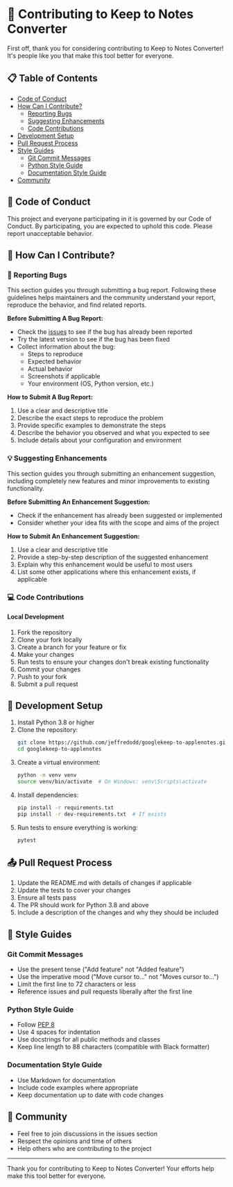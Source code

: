 # 🤝 Contributing to Keep to Notes Converter

First off, thank you for considering contributing to Keep to Notes Converter! It's people like you that make this tool better for everyone.

## 📋 Table of Contents

- [Code of Conduct](#code-of-conduct)
- [How Can I Contribute?](#how-can-i-contribute)
  - [Reporting Bugs](#reporting-bugs)
  - [Suggesting Enhancements](#suggesting-enhancements)
  - [Code Contributions](#code-contributions)
- [Development Setup](#development-setup)
- [Pull Request Process](#pull-request-process)
- [Style Guides](#style-guides)
  - [Git Commit Messages](#git-commit-messages)
  - [Python Style Guide](#python-style-guide)
  - [Documentation Style Guide](#documentation-style-guide)
- [Community](#community)

## 📜 Code of Conduct

This project and everyone participating in it is governed by our Code of Conduct. By participating, you are expected to uphold this code. Please report unacceptable behavior.

## 🚀 How Can I Contribute?

### 🐛 Reporting Bugs

This section guides you through submitting a bug report. Following these guidelines helps maintainers and the community understand your report, reproduce the behavior, and find related reports.

**Before Submitting A Bug Report:**
- Check the [issues](https://github.com/jeffredodd/googlekeep-to-applenotes/issues) to see if the bug has already been reported
- Try the latest version to see if the bug has been fixed
- Collect information about the bug:
  - Steps to reproduce
  - Expected behavior
  - Actual behavior
  - Screenshots if applicable
  - Your environment (OS, Python version, etc.)

**How to Submit A Bug Report:**
1. Use a clear and descriptive title
2. Describe the exact steps to reproduce the problem
3. Provide specific examples to demonstrate the steps
4. Describe the behavior you observed and what you expected to see
5. Include details about your configuration and environment

### 💡 Suggesting Enhancements

This section guides you through submitting an enhancement suggestion, including completely new features and minor improvements to existing functionality.

**Before Submitting An Enhancement Suggestion:**
- Check if the enhancement has already been suggested or implemented
- Consider whether your idea fits with the scope and aims of the project

**How to Submit An Enhancement Suggestion:**
1. Use a clear and descriptive title
2. Provide a step-by-step description of the suggested enhancement
3. Explain why this enhancement would be useful to most users
4. List some other applications where this enhancement exists, if applicable

### 💻 Code Contributions

#### Local Development

1. Fork the repository
2. Clone your fork locally
3. Create a branch for your feature or fix
4. Make your changes
5. Run tests to ensure your changes don't break existing functionality
6. Commit your changes
7. Push to your fork
8. Submit a pull request

## 🔧 Development Setup

1. Install Python 3.8 or higher
2. Clone the repository:
   ```bash
   git clone https://github.com/jeffredodd/googlekeep-to-applenotes.git
   cd googlekeep-to-applenotes
   ```
3. Create a virtual environment:
   ```bash
   python -m venv venv
   source venv/bin/activate  # On Windows: venv\Scripts\activate
   ```
4. Install dependencies:
   ```bash
   pip install -r requirements.txt
   pip install -r dev-requirements.txt  # If exists
   ```
5. Run tests to ensure everything is working:
   ```bash
   pytest
   ```

## 📤 Pull Request Process

1. Update the README.md with details of changes if applicable
2. Update the tests to cover your changes
3. Ensure all tests pass
4. The PR should work for Python 3.8 and above
5. Include a description of the changes and why they should be included

## 📝 Style Guides

### Git Commit Messages

* Use the present tense ("Add feature" not "Added feature")
* Use the imperative mood ("Move cursor to..." not "Moves cursor to...")
* Limit the first line to 72 characters or less
* Reference issues and pull requests liberally after the first line

### Python Style Guide

* Follow [PEP 8](https://www.python.org/dev/peps/pep-0008/)
* Use 4 spaces for indentation
* Use docstrings for all public methods and classes
* Keep line length to 88 characters (compatible with Black formatter)

### Documentation Style Guide

* Use Markdown for documentation
* Include code examples where appropriate
* Keep documentation up to date with code changes

## 👥 Community

* Feel free to join discussions in the issues section
* Respect the opinions and time of others
* Help others who are contributing to the project

---

Thank you for contributing to Keep to Notes Converter! Your efforts help make this tool better for everyone. 